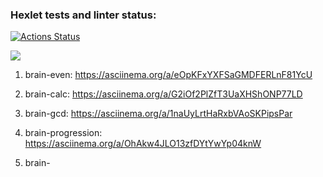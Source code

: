 ### Hexlet tests and linter status:
[![Actions Status](https://github.com/Sindromeg/frontend-project-44/actions/workflows/hexlet-check.yml/badge.svg)](https://github.com/Sindromeg/frontend-project-44/actions)

<a href="https://codeclimate.com/github/Sindromeg/frontend-project-44/maintainability"><img src="https://api.codeclimate.com/v1/badges/3a819d15767c4c6b83b2/maintainability" /></a>

1) brain-even: https://asciinema.org/a/eOpKFxYXFSaGMDFERLnF81YcU

2) brain-calc: https://asciinema.org/a/G2iOf2PlZfT3UaXHShONP77LD

3) brain-gcd: https://asciinema.org/a/1naUyLrtHaRxbVAoSKPipsPar

4) brain-progression: https://asciinema.org/a/OhAkw4JLO13zfDYtYwYp04knW

5) brain-